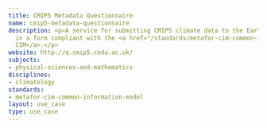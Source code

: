 ```yaml
---
title: CMIP5 Metadata Questionnaire
name: cmip5-metadata-questionnaire
description: <p>A service for submitting CMIP5 climate data to the Earth Science Grid
  in a form compliant with the <a href="/standards/metafor-cim-common-information-model.html">Metafor
  CIM</a>.</p>
website: http://q.cmip5.ceda.ac.uk/
subjects:
- physical-sciences-and-mathematics
disciplines:
- climatology
standards:
- metafor-cim-common-information-model
layout: use_case
type: use_case
---
```


